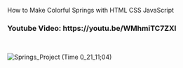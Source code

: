 How to Make Colorful Springs with HTML CSS JavaScript

<h3>
Youtube Video: https://youtu.be/WMhmiTC7ZXI
</h3>

</br>

![Springs_Project (Time 0_21_11;04)](https://github.com/academynet/colorful-springs/assets/139820934/0ab9471a-d100-4115-802a-ccbe13ddcc67)
